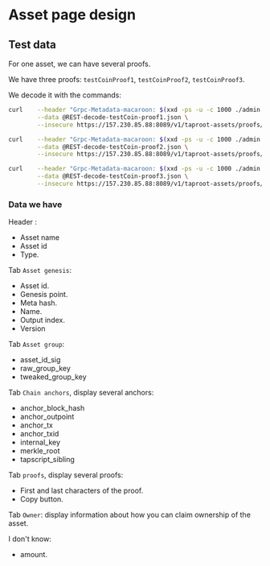 # Asset page design

## Test data

For one asset, we can have several proofs.

We have three proofs: `testCoinProof1`, `testCoinProof2`, `testCoinProof3`.

We decode it with the commands:

```bash
curl    --header "Grpc-Metadata-macaroon: $(xxd -ps -u -c 1000 ./admin.macaroon)" \
        --data @REST-decode-testCoin-proof1.json \
        --insecure https://157.230.85.88:8089/v1/taproot-assets/proofs/decode | jq
```

```bash
curl    --header "Grpc-Metadata-macaroon: $(xxd -ps -u -c 1000 ./admin.macaroon)" \
        --data @REST-decode-testCoin-proof2.json \
        --insecure https://157.230.85.88:8089/v1/taproot-assets/proofs/decode | jq
```

```bash
curl    --header "Grpc-Metadata-macaroon: $(xxd -ps -u -c 1000 ./admin.macaroon)" \
        --data @REST-decode-testCoin-proof3.json \
        --insecure https://157.230.85.88:8089/v1/taproot-assets/proofs/decode | jq
```

### Data we have

Header :

- Asset name
- Asset id
- Type.

Tab `Asset genesis`:

- Asset id.
- Genesis point.
- Meta hash.
- Name.
- Output index.
- Version

Tab `Asset group`:

- asset_id_sig
- raw_group_key
- tweaked_group_key

Tab `Chain anchors`, display several anchors:

- anchor_block_hash
- anchor_outpoint
- anchor_tx
- anchor_txid
- internal_key
- merkle_root
- tapscript_sibling

Tab `proofs`, display several proofs:

- First and last characters of the proof.
- Copy button.

Tab `Owner`: display information about how you can claim ownership of the asset.

I don't know:

- amount.
